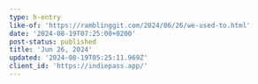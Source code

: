 ```yaml
---
type: h-entry
like-of: 'https://ramblinggit.com/2024/06/26/we-used-to.html'
date: '2024-08-19T07:25:00+0200'
post-status: published
title: 'Jun 26, 2024'
updated: '2024-08-19T05:25:11.969Z'
client_id: 'https://indiepass.app/'
---
```


